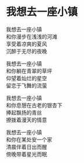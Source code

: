 # 我想去一座小镇

我想去一座小镇<br/>
和你漫步在浅浅的河滩<br/>
享受着凉爽的夏风<br/>
沉醉于无尽的夜晚<br/>

我想去一座小镇<br/>
和你躺在青翠的草坪<br/>
仰望着灿烂的星空<br/>
留恋于飞舞的流萤<br/>

我想去一座小镇<br/>
和你息憩在古老的银杏下<br/>
捧起飘扬的青丝<br/>
撩拨着漫天的情意<br/>

我想去一座小镇<br/>
和你在某处安一个家<br/>
清晨伴着日出而醒<br/>
傍晚带着星光而眠
